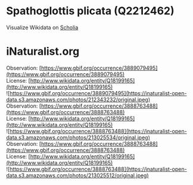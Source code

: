 
Spathoglottis plicata (Q2212462)
================================
  
Visualize Wikidata on [Scholia](https://scholia.toolforge.org/taxon/Q2212462)
# iNaturalist.org
  
Observation: [https://www.gbif.org/occurrence/3889079495](https://www.gbif.org/occurrence/3889079495)  
License: [http://www.wikidata.org/entity/Q18199165](http://www.wikidata.org/entity/Q18199165)  
![https://www.gbif.org/occurrence/3889079495](https://inaturalist-open-data.s3.amazonaws.com/photos/212343232/original.jpeg)  
Observation: [https://www.gbif.org/occurrence/3888763488](https://www.gbif.org/occurrence/3888763488)  
License: [http://www.wikidata.org/entity/Q18199165](http://www.wikidata.org/entity/Q18199165)  
![https://www.gbif.org/occurrence/3888763488](https://inaturalist-open-data.s3.amazonaws.com/photos/213025534/original.jpeg)  
Observation: [https://www.gbif.org/occurrence/3888763488](https://www.gbif.org/occurrence/3888763488)  
License: [http://www.wikidata.org/entity/Q18199165](http://www.wikidata.org/entity/Q18199165)  
![https://www.gbif.org/occurrence/3888763488](https://inaturalist-open-data.s3.amazonaws.com/photos/213025512/original.jpeg)